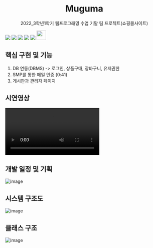 <center> <h1>Muguma</h1> 
2022_3학년1학기 웹프로그래밍 수업 기말 팀 프로젝트(쇼핑몰사이트)</center>
<p>
  <img src="https://img.shields.io/badge/Apache Tomcat-F8DC75?style=flat-square&logo=Apache Tomcat&logoColor=black"/> <img src="https://img.shields.io/badge/JavaScript-F7DF1E?style=flat-square&logo=JavaScript&logoColor=black"/> <img src="https://img.shields.io/badge/HTML5-E34F26?style=flat-square&logo=HTML5&logoColor=black"/> <img src="https://img.shields.io/badge/CSS3-1572B6?style=flat-square&logo=CSS3&logoColor=white"/> <img src="https://img.shields.io/badge/MySQL-4479A1?style=flat-square&logo=MySQL&logoColor=white"/> <img src="https://cdn-icons-png.flaticon.com/512/28/28968.png" width="30px" height="30px"/> 

</p>

## 핵심 구현 및 기능
1. DB 연동(DBMS) -> 로그인, 상품구매, 장바구니, 유저권한
2. SMP를 통한 메일 인증 (0:41)
3. 게시판과 관리자 페이지

## 시연영상
<p>
<video src="https://user-images.githubusercontent.com/54611807/197399059-3ff911a6-2ea8-4c5b-a40c-ff9df9f8ef81.mp4"/>
</p>


## 개발 일정 및 기획
![image](https://user-images.githubusercontent.com/54611807/197399574-fcc102c4-efd7-4d64-b38e-a04a54c9f3d6.png)

## 시스템 구조도
![image](https://user-images.githubusercontent.com/54611807/197399570-b720d2fd-bd15-4e30-83f7-6ef0eeda400a.png)

## 클래스 구조
![image](https://user-images.githubusercontent.com/54611807/197399614-83a54b2a-ec6e-4c7c-a0cf-e2136fb51c15.png)
